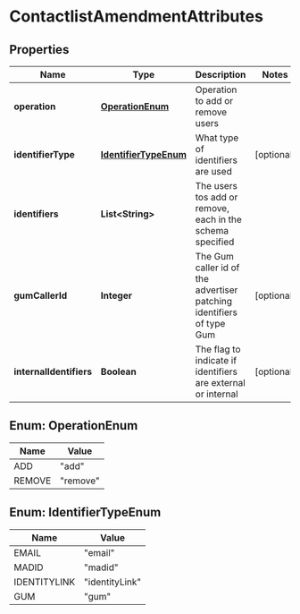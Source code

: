 

# ContactlistAmendmentAttributes

## Properties

Name | Type | Description | Notes
------------ | ------------- | ------------- | -------------
**operation** | [**OperationEnum**](#OperationEnum) | Operation to add or remove users | 
**identifierType** | [**IdentifierTypeEnum**](#IdentifierTypeEnum) | What type of identifiers are used |  [optional]
**identifiers** | **List&lt;String&gt;** | The users tos add or remove, each in the schema specified | 
**gumCallerId** | **Integer** | The Gum caller id of the advertiser patching identifiers of type Gum |  [optional]
**internalIdentifiers** | **Boolean** | The flag to indicate if identifiers are external or internal |  [optional]



## Enum: OperationEnum

Name | Value
---- | -----
ADD | &quot;add&quot;
REMOVE | &quot;remove&quot;



## Enum: IdentifierTypeEnum

Name | Value
---- | -----
EMAIL | &quot;email&quot;
MADID | &quot;madid&quot;
IDENTITYLINK | &quot;identityLink&quot;
GUM | &quot;gum&quot;



